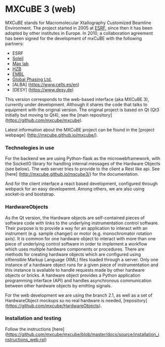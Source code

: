 # MXCuBE 3 (web)

MXCuBE stands for Macromolecular Xtallography Customized Beamline Environment.
The project started in 2005 at [ESRF](http://www.esrf.eu), since then it has
been adopted by other institutes in Europe. In 2010, a collaboration
agreement has been signed for the development of mxCuBE with the following
partners:

* ESRF
* [Soleil](http://www.synchrotron-soleil.fr/)
* [Max lab](https://www.maxlab.lu.se/)
* [HZB](http://www.helmholtz-berlin.de/)
* [EMBL](http://www.embl.org/)
* [Global Phasing Ltd.](http://www.globalphasing.com/)
* [ALBA] (https://www.cells.es/en)
* [DESY] (https://www.desy.de)

This version corresponds to the web-based interface (aka MXCuBE 3), currently under development. Although it shares the code that talks to equipment with the original version. The original project is based on Qt (Qt3 initially but moving to Qt4), see the [main repository] (https://github.com/mxcube/mxcube). 

Latest information about the MXCuBE project can be found in the
[project webpage] (http://mxcube.github.io/mxcube/).

### Technologies in use

For the backend we are using Python-flask as the microwebframework, with the SocketIO library for handling internal messages of the Hardware Objects (see below). 
The web server tries to provide to the client a Rest like api. See [here] (http://mxcube.github.io/mxcube3/) for the documentation.

And for the client interface a react based development, configured through webpack for an easy developemnt. Among others, we are also using socket-io and  bootstrap.

### HardwareObjects

As the Qt version, the Hardware objects are self-contained pieces of software code with links to the underlying instrumentation control software. Their purpose is to provide a way for an application to interact with an instrument (e.g. sample changer) or motor (e.g. monochromator rotation axis). It is common for one hardware object to interact with more than one piece of underlying control software in order to implement a workflow which uses multiple hardware components or procedures. There are methods for creating hardware objects which are configured using eXtensible Markup Language (XML) files loaded through a server. Only one instance of a hardware object runs for a given piece of instrumentation and this instance is available to handle requests made by other hardware objects or bricks. A hardware object provides a Python application programming interface (API) and handles asynchronous communication between other hardware objects by emitting signals.

For the web development we are using the branch 2.1, as well as a set of HardwareObject mockups so no real hardware is needed, [repository] (https://github.com/mxcube/HardwareObjects).

### Installation and testing

Follow the instructions [here] (https://github.com/mxcube/mxcube/blob/master/docs/source/installation_instructions_web.rst)



